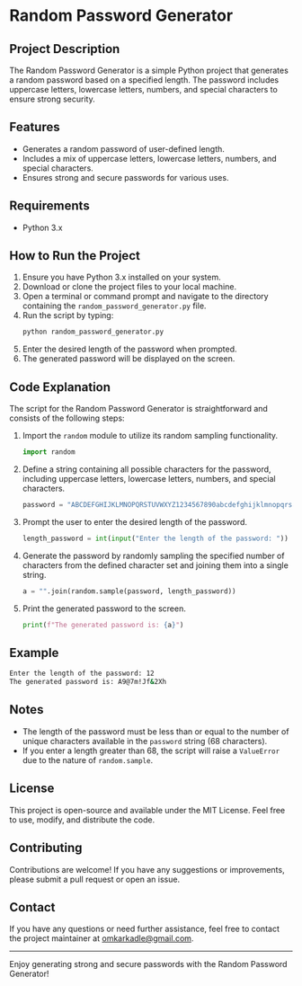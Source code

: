 # Random Password Generator

## Project Description
The Random Password Generator is a simple Python project that generates a random password based on a specified length. The password includes uppercase letters, lowercase letters, numbers, and special characters to ensure strong security.

## Features
- Generates a random password of user-defined length.
- Includes a mix of uppercase letters, lowercase letters, numbers, and special characters.
- Ensures strong and secure passwords for various uses.

## Requirements
- Python 3.x

## How to Run the Project
1. Ensure you have Python 3.x installed on your system.
2. Download or clone the project files to your local machine.
3. Open a terminal or command prompt and navigate to the directory containing the `random_password_generator.py` file.
4. Run the script by typing:
   ```bash
   python random_password_generator.py
   ```
5. Enter the desired length of the password when prompted.
6. The generated password will be displayed on the screen.

## Code Explanation
The script for the Random Password Generator is straightforward and consists of the following steps:

1. Import the `random` module to utilize its random sampling functionality.
   ```python
   import random
   ```

2. Define a string containing all possible characters for the password, including uppercase letters, lowercase letters, numbers, and special characters.
   ```python
   password = "ABCDEFGHIJKLMNOPQRSTUVWXYZ1234567890abcdefghijklmnopqrstuvwxyz!@#$%^&*()_+}{:"
   ```

3. Prompt the user to enter the desired length of the password.
   ```python
   length_password = int(input("Enter the length of the password: "))
   ```

4. Generate the password by randomly sampling the specified number of characters from the defined character set and joining them into a single string.
   ```python
   a = "".join(random.sample(password, length_password))
   ```

5. Print the generated password to the screen.
   ```python
   print(f"The generated password is: {a}")
   ```

## Example
```bash
Enter the length of the password: 12
The generated password is: A9@7m!Jf&2Xh
```

## Notes
- The length of the password must be less than or equal to the number of unique characters available in the `password` string (68 characters).
- If you enter a length greater than 68, the script will raise a `ValueError` due to the nature of `random.sample`.

## License
This project is open-source and available under the MIT License. Feel free to use, modify, and distribute the code.

## Contributing
Contributions are welcome! If you have any suggestions or improvements, please submit a pull request or open an issue.

## Contact
If you have any questions or need further assistance, feel free to contact the project maintainer at omkarkadle@gmail.com.

---

Enjoy generating strong and secure passwords with the Random Password Generator!
